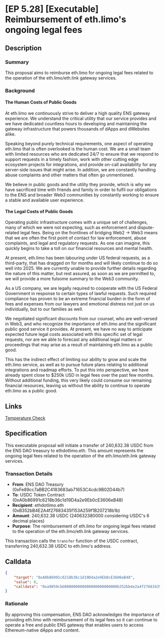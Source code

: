 # [EP 5.28] [Executable] Reimbursement of eth.limo's ongoing legal fees 

## Description 

### Summary
This proposal aims to reimburse eth.limo for ongoing legal fees related to the operation of the eth.limo/eth.link gateway services. 

### Background

#### The Human Costs of Public Goods
At eth.limo we continuously strive to deliver a high quality ENS gateway experience. We understand the critical utility that our service provides and we have dedicated countless hours to developing and maintaining the gateway infrastructure that powers thousands of dApps and dWebsites alike.

Speaking beyond purely technical requirements, one aspect of operating eth.limo that is often overlooked is the human cost. We are a small team with limited resources who are dedicated 24/7 to ensure that we respond to support requests in a timely fashion, work with other cutting edge ecosystem projects for integrations, and provide on-call availability for any server-side issues that might arise. In addition, we are constantly handling abuse complaints and other matters that often go unmentioned.

We believe in public goods and the utility they provide, which is why we have sacrificed time with friends and family in order to fulfil our obligations to the ENS and broader Web3 communities by constantly working to ensure a stable and available user experience.

#### The Legal Costs of Public Goods
Operating public infrastructure comes with a unique set of challenges, many of which we were not expecting, such as enforcement and dispute-related legal fees. Being on the frontlines of bridging Web2 → Web3 means that we are often the first point of contact for law enforcement, abuse complaints, and legal and regulatory requests. As one can imagine, this quickly begins to take a toll on our financial resources and mental health.

At present, eth.limo has been labouring under US federal requests, as a third-party, that has dragged on for months and will likely continue to do so well into 2025. We are currently unable to provide further details regarding the nature of this matter, but rest assured, as soon as we are permitted to, we will provide a more fulsome summary to the Web3 community.

As a US company, we are legally required to cooperate with the US Federal Government in response to certain types of lawful requests. Such required compliance has proven to be an extreme financial burden in the form of fees and expenses from our lawyers and emotional distress not just on us individually, but to our families as well.

We negotiated significant discounts from our counsel, who are well-versed in Web3, and who recognize the importance of eth.limo and the significant public good service it provides. At present, we have no way to anticipate expected future legal costs associated with this specific set of legal requests, nor are we able to forecast any additional legal matters or proceedings that may arise as a result of maintaining eth.limo as a public good.

This has the indirect effect of limiting our ability to grow and scale the eth.limo service, as well as to pursue future plans relating to additional integrations and roadmap efforts. To put this into perspective, we have already spent close to $250k USD in legal fees over the past few months. Without additional funding, this very likely could consume our remaining financial resources, leaving us without the ability to continue to operate eth.limo as a public good.

## Links
[Temperature Check](https://discuss.ens.domains/t/temp-check-reimbursement-of-eth-limos-ongoing-legal-fees/19976/1)

## Specification
This executable proposal will initiate a transfer of 240,632.38 USDC from the ENS DAO treasury to ethdotlimo.eth. This amount represents the ongoing legal fees related to the operation of the eth.limo/eth.link gateway services.

### Transaction Details
* **From**: ENS DAO Treasury (0xFe89cc7aBB2C4183683ab71653C4cdc9B02D44b7)
* **To**: USDC Token Contract (0xA0b86991c6218b36c1d19D4a2e9Eb0cE3606eB48)
* **Recipient**: ethdotlimo.eth (0xB352bB4E2A4f27683435f153A259f1B207218b1b)
* **Amount**: 240,632.38 USDC (240632380000 considering USDC's 6 decimal places)
* **Purpose**: The reimbursement of eth.limo for ongoing legal fees related to the operation of the eth.limo/eth.link gateway services.

This transaction calls the `transfer` function of the USDC contract, transferring 240,632.38 USDC to eth.limo's address.

## Calldata
```json
{
    "target": "0xA0b86991c6218b36c1d19D4a2e9Eb0cE3606eB48",
    "value": 0,
    "calldata": "0xa9059cbb000000000000000000000000b352bb4e2a4f27683435f153a259f1b207218b1b0000000000000000000000000000000000000000000000000000003806ceba60"
}
```

### Rationale
By approving this compensation, ENS DAO acknowledges the importance of providing eth.limo with reimbursement of its legal fees so it can continue to operate a free and public ENS gateway that enables users to access Ethereum-native dApps and content.